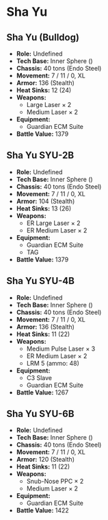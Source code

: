 # Sha Yu
## Sha Yu (Bulldog)
- **Role:** Undefined
- **Tech Base:** Inner Sphere ()
- **Chassis:** 40 tons (Endo Steel)
- **Movement:** 7 / 11 / 0, XL
- **Armor:** 136 (Stealth)
- **Heat Sinks:** 12 (24)
- **Weapons:**
  - Large Laser × 2
  - Medium Laser × 2
- **Equipment:**
  - Guardian ECM Suite
- **Battle Value:** 1379

## Sha Yu SYU-2B
- **Role:** Undefined
- **Tech Base:** Inner Sphere ()
- **Chassis:** 40 tons (Endo Steel)
- **Movement:** 7 / 11 / 0, XL
- **Armor:** 104 (Stealth)
- **Heat Sinks:** 13 (26)
- **Weapons:**
  - ER Large Laser × 2
  - ER Medium Laser × 2
- **Equipment:**
  - Guardian ECM Suite
  - TAG
- **Battle Value:** 1379

## Sha Yu SYU-4B
- **Role:** Undefined
- **Tech Base:** Inner Sphere ()
- **Chassis:** 40 tons (Endo Steel)
- **Movement:** 7 / 11 / 0, XL
- **Armor:** 136 (Stealth)
- **Heat Sinks:** 11 (22)
- **Weapons:**
  - Medium Pulse Laser × 3
  - ER Medium Laser × 2
  - LRM 5 (ammo: 48)
- **Equipment:**
  - C3 Slave
  - Guardian ECM Suite
- **Battle Value:** 1267

## Sha Yu SYU-6B
- **Role:** Undefined
- **Tech Base:** Inner Sphere ()
- **Chassis:** 40 tons (Endo Steel)
- **Movement:** 7 / 11 / 0, XL
- **Armor:** 120 (Stealth)
- **Heat Sinks:** 11 (22)
- **Weapons:**
  - Snub-Nose PPC × 2
  - Medium Laser × 2
- **Equipment:**
  - Guardian ECM Suite
- **Battle Value:** 1422

